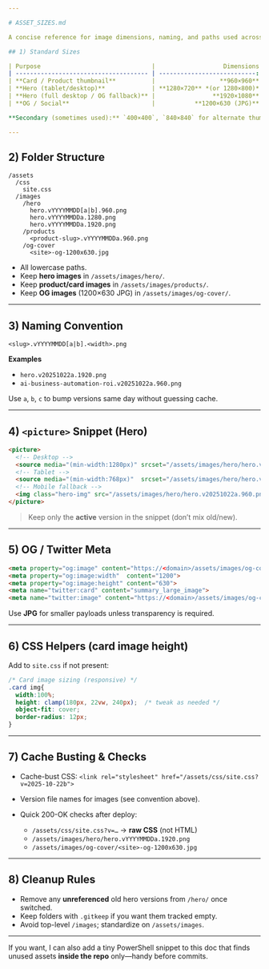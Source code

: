 ```yaml
---

# ASSET_SIZES.md

A concise reference for image dimensions, naming, and paths used across **MikeGuides** and **Pricing for Profit**.

## 1) Standard Sizes

| Purpose                               |                   Dimensions | Notes                                       | Example filename                          |
| ------------------------------------- | ---------------------------: | ------------------------------------------- | ----------------------------------------- |
| **Card / Product thumbnail**          |                  **960×960** | Square tiles in product grids, small promos | `ai-marketing-toolkit.v20251022a.960.png` |
| **Hero (tablet/desktop)**             | **1280×720** *(or 1280×800)* | Hero `<source>` for ≥768px                  | `hero.v20251022a.1280.png`                |
| **Hero (full desktop / OG fallback)** |                **1920×1080** | Top banner for ≥1280px and safe as OG       | `hero.v20251022a.1920.png`                |
| **OG / Social**                       |           **1200×630 (JPG)** | Preferred for `og:image` / Twitter          | `mikeguides-og-1200x630.jpg`              |

**Secondary (sometimes used):** `400×400`, `840×840` for alternate thumbnails.

---
```


## 2) Folder Structure

```
/assets
  /css
    site.css
  /images
    /hero
      hero.vYYYYMMDD[a|b].960.png
      hero.vYYYYMMDDa.1280.png
      hero.vYYYYMMDDa.1920.png
    /products
      <product-slug>.vYYYYMMDDa.960.png
    /og-cover
      <site>-og-1200x630.jpg
```

* All lowercase paths.
* Keep **hero images** in `/assets/images/hero/`.
* Keep **product/card images** in `/assets/images/products/`.
* Keep **OG images** (1200×630 JPG) in `/assets/images/og-cover/`.

---

## 3) Naming Convention

```
<slug>.vYYYYMMDD[a|b].<width>.png
```

**Examples**

* `hero.v20251022a.1920.png`
* `ai-business-automation-roi.v20251022a.960.png`

Use `a`, `b`, `c` to bump versions same day without guessing cache.

---

## 4) `<picture>` Snippet (Hero)

```html
<picture>
  <!-- Desktop -->
  <source media="(min-width:1280px)" srcset="/assets/images/hero/hero.v20251022a.1920.png">
  <!-- Tablet -->
  <source media="(min-width:768px)"  srcset="/assets/images/hero/hero.v20251022a.1280.png">
  <!-- Mobile fallback -->
  <img class="hero-img" src="/assets/images/hero/hero.v20251022a.960.png" alt="Page hero">
</picture>
```

> Keep only the **active** version in the snippet (don’t mix old/new).

---

## 5) OG / Twitter Meta

```html
<meta property="og:image" content="https://<domain>/assets/images/og-cover/<site>-og-1200x630.jpg">
<meta property="og:image:width"  content="1200">
<meta property="og:image:height" content="630">
<meta name="twitter:card" content="summary_large_image">
<meta name="twitter:image" content="https://<domain>/assets/images/og-cover/<site>-og-1200x630.jpg">
```

Use **JPG** for smaller payloads unless transparency is required.

---

## 6) CSS Helpers (card image height)

Add to `site.css` if not present:

```css
/* Card image sizing (responsive) */
.card img{
  width:100%;
  height: clamp(180px, 22vw, 240px);  /* tweak as needed */
  object-fit: cover;
  border-radius: 12px;
}
```

---

## 7) Cache Busting & Checks

* Cache-bust CSS:
  `<link rel="stylesheet" href="/assets/css/site.css?v=2025-10-22b">`
* Version file names for images (see convention above).
* Quick 200-OK checks after deploy:

  * `/assets/css/site.css?v=…` → **raw CSS** (not HTML)
  * `/assets/images/hero/hero.vYYYYMMDDa.1920.png`
  * `/assets/images/og-cover/<site>-og-1200x630.jpg`

---

## 8) Cleanup Rules

* Remove any **unreferenced** old hero versions from `/hero/` once switched.
* Keep folders with `.gitkeep` if you want them tracked empty.
* Avoid top-level `/images`; standardize on `/assets/images`.

---

If you want, I can also add a tiny PowerShell snippet to this doc that finds unused assets **inside the repo** only—handy before commits.
